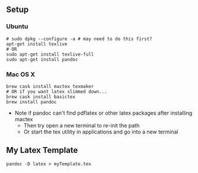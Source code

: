 ## Setup
### Ubuntu
```
# sudo dpkg --configure -a # may need to do this first?
apt-get install texlive
# OR
sudo apt-get install texlive-full
sudo apt-get install pandoc
```
### Mac OS X
```
brew cask install mactex texmaker
# OR if you want latex slimmed down...
brew cask install basictex
brew install pandoc
```
* Note if pandoc can't find pdflatex or other latex packages after installing mactex
  * Then try open a new terminal to re-init the path
  * Or start the tex utility in applications and go into a new terminal


## My Latex Template
```
pandoc -D latex > myTemplate.tex
```
